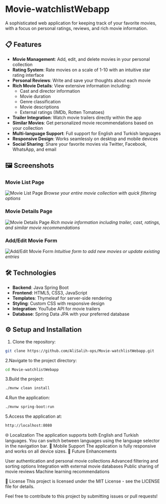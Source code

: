 # Movie-watchlistWebapp

A sophisticated web application for keeping track of your favorite movies, with a focus on personal ratings, reviews, and rich movie information.

## 📋 Features

- **Movie Management**: Add, edit, and delete movies in your personal collection
- **Rating System**: Rate movies on a scale of 1-10 with an intuitive star rating interface
- **Personal Reviews**: Write and save your thoughts about each movie
- **Rich Movie Details**: View extensive information including:
  - Cast and director information
  - Movie duration
  - Genre classification
  - Movie descriptions
  - External ratings (IMDb, Rotten Tomatoes)
- **Trailer Integration**: Watch movie trailers directly within the app
- **Similar Movies**: Get personalized movie recommendations based on your collection
- **Multi-language Support**: Full support for English and Turkish languages
- **Responsive Design**: Works seamlessly on desktop and mobile devices
- **Social Sharing**: Share your favorite movies via Twitter, Facebook, WhatsApp, and email

## 🖼️ Screenshots

<!-- Add your screenshots here. For example: -->

### Movie List Page
![Movie List Page](screenshots/movie-list.png)
*Browse your entire movie collection with quick filtering options*

### Movie Details Page
![Movie Details Page](screenshots/movie-details.png)
*Rich movie information including trailer, cast, ratings, and similar movie recommendations*

### Add/Edit Movie Form
![Add/Edit Movie Form](screenshots/movie-form.png)
*Intuitive form to add new movies or update existing entries*

## 🛠️ Technologies

- **Backend**: Java Spring Boot
- **Frontend**: HTML5, CSS3, JavaScript
- **Templates**: Thymeleaf for server-side rendering
- **Styling**: Custom CSS with responsive design
- **Integration**: YouTube API for movie trailers
- **Database**: Spring Data JPA with your preferred database

## ⚙️ Setup and Installation

1. Clone the repository:
```bash
git clone https://github.com/AliSalih-ops/Movie-watchlistWebapp.git
```
2.Navigate to the project directory:
```bash
cd Movie-watchlistWebapp
```
3.Build the project:
```bash
./mvnw clean install
```
4.Run the application:
```bash
./mvnw spring-boot:run
```
5.Access the application at:
```bash
http://localhost:8080
```

   🌐 Localization
The application supports both English and Turkish languages. You can switch between languages using the language selector in the navigation bar.
📱 Mobile Support
The application is fully responsive and works on all device sizes.
📝 Future Enhancements

User authentication and personal movie collections
Advanced filtering and sorting options
Integration with external movie databases
Public sharing of movie reviews
Machine learning recommendations

📄 License
This project is licensed under the MIT License - see the LICENSE file for details.

Feel free to contribute to this project by submitting issues or pull requests!
   
